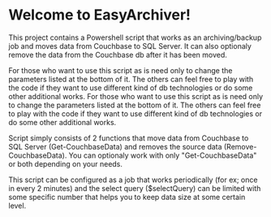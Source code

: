 # Welcome to EasyArchiver!

This project contains a Powershell script that works as an archiving/backup job and moves data from Couchbase to SQL Server. It can also optionaly remove the data from the Couchbase db after it has been moved.

For those who want to use this script as is need only to change the parameters listed at the bottom of it. The others can feel free to play with the code if they want to use different kind of db technologies or do some other additional works.
For those who want to use this script as is need only to change the parameters listed at the bottom of it. The others can feel free to play with the code if they want to use different kind of db technologies or do some other additional works.

Script simply consists of 2 functions that move data from Couchbase to SQL Server (Get-CouchbaseData) and removes the source data (Remove-CouchbaseData). You can optionaly work with only "Get-CouchbaseData" or both depending on your needs.

This script can be configured as a job that works periodically (for ex; once in every 2 minutes) and the select query ($selectQuery) can be limited with some specific number that helps you to keep data size at some certain level. 